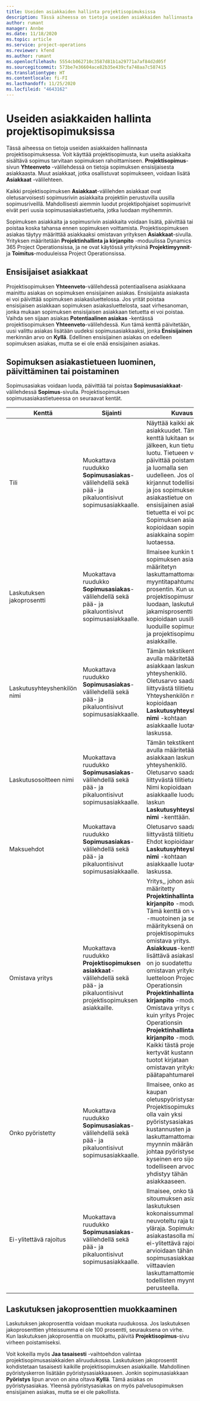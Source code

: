 ```yaml
---
title: Useiden asiakkaiden hallinta projektisopimuksissa
description: Tässä aiheessa on tietoja useiden asiakkaiden hallinnasta projektisopimuksessa.
author: rumant
manager: Annbe
ms.date: 11/18/2020
ms.topic: article
ms.service: project-operations
ms.reviewer: kfend
ms.author: rumant
ms.openlocfilehash: 5554cb062710c3587d81b1a29771a7af84d2d05f
ms.sourcegitcommit: 573be7e36604ace82b35e439cfa748aa7c587415
ms.translationtype: HT
ms.contentlocale: fi-FI
ms.lasthandoff: 11/25/2020
ms.locfileid: "4643162"
---
```

# <a name="manage-multiple-customers-on-project-contracts"></a>Useiden asiakkaiden hallinta projektisopimuksissa

Tässä aiheessa on tietoja useiden asiakkaiden hallinnasta projektisopimuksessa. Voit käyttää projektisopimusta, kun useita asiakkaita sisältävä sopimus tarvitaan sopimuksen rahoittamiseen. **Projektisopimus**-sivun **Yhteenveto** -välilehdessä on tietoja sopimuksen ensisijaisesta asiakkaasta. Muut asiakkaat, jotka osallistuvat sopimukseen, voidaan lisätä **Asiakkaat** -välilehteen.

Kaikki projektisopimuksen **Asiakkaat**-välilehden asiakkaat ovat oletusarvoisesti sopimusrivin asiakkaita projektiin perustuvilla uusilla sopimusriveillä. Mahdollisesti aiemmin luodut projektipohjaiset sopimusrivit eivät peri uusia sopimusasiakastietueita, jotka luodaan myöhemmin.

Sopimuksen asiakkaita ja sopimusrivin asiakkaita voidaan lisätä, päivittää tai poistaa koska tahansa ennen sopimuksen voittamista. Projektisopimuksen asiakas täytyy määrittää asiakkaaksi omistavan yrityksen **Asiakkaat**-sivulla. Yrityksen määritetään **Projektinhallinta ja kirjanpito** -moduulissa Dynamics 365 Project Operationsissa, ja ne ovat käytössä yrityksinä **Projektimyynnit**- ja **Toimitus**-moduuleissa Project Operationsissa.

## <a name="primary-customers"></a>Ensisijaiset asiakkaat

Projektisopimuksen **Yhteenveto**-välilehdessä potentiaalisena asiakkaana mainittu asiakas on sopimuksen ensisijainen asiakas. Ensisijaista asiakasta ei voi päivittää sopimuksen asiakasluettelossa. Jos yrität poistaa ensisijaisen asiakkaan sopimuksen asiakasluettelosta, saat virhesanoman, jonka mukaan sopimuksen ensisijaisen asiakkaan tietuetta ei voi poistaa. Vaihda sen sijaan asiakas **Potentiaalinen asiakas** -kentässä projektisopimuksen **Yhteenveto**-välilehdessä. Kun tämä kenttä päivitetään, uusi valittu asiakas lisätään uudeksi sopimusasiakkaaksi, jonka **Ensisijainen** merkinnän arvo on **Kyllä**. Edellinen ensisijainen asiakas on edelleen sopimuksen asiakas, mutta se ei ole enää ensisijainen asiakas.

## <a name="create-update-or-delete-a-contract-customer-record"></a>Sopimuksen asiakastietueen luominen, päivittäminen tai poistaminen

Sopimusasiakas voidaan luoda, päivittää tai poistaa **Sopimusasiakkaat**-välilehdessä **Sopimus**-sivulla. Projektisopimuksen sopimusasiakastietueessa on seuraavat kentät.

| **Kenttä** | **Sijainti** | **Kuvaus** | 
| --- | --- | --- | 
| Tili | Muokattava ruudukko **Sopimusasiakas**-välilehdellä sekä pää- ja pikaluontisivut sopimusasiakkaalle. | Näyttää kaikki aktiiviset asiakkuudet. Tämä kenttä lukitaan sen jälkeen, kun tietue on luotu. Tietueen voi päivittää poistamalla sen ja luomalla sen uudelleen. Jos olet kirjannut todellisia arvoja ja jos sopimuksen asiakastietue on ensisijainen asiakas, tietuetta ei voi poistaa. Sopimuksen asiakkaat kopioidaan sopimusrivin asiakkaina sopimusriviä luotaessa. |
| Laskutuksen jakoprosentti | Muokattava ruudukko **Sopimusasiakas**-välilehdellä sekä pää- ja pikaluontisivut sopimusasiakkaalle. | Ilmaisee kunkin tälle sopimuksen asiakkaalle määritetyn laskuttamattoman myyntitapahtuman prosentin. Kun uusia projektisopimusrivejä luodaan, laskutuksen jakamisprosentti kopioidaan uusille luoduille sopimusriveille ja projektisopimusrivin asiakkaille. |
| Laskutusyhteyshenkilön nimi | Muokattava ruudukko **Sopimusasiakas**-välilehdellä sekä pää- ja pikaluontisivut sopimusasiakkaalle. | Tämän tekstikentän avulla määritetään asiakkaan laskun yhteyshenkilö. Oletusarvo saadaan liittyvästä tilitietueesta. Yhteyshenkilön nimi kopioidaan **Laskutusyhteyshenkilön nimi** -kohtaan asiakkaalle luotavassa laskussa. |
| Laskutusosoitteen nimi | Muokattava ruudukko **Sopimusasiakas**-välilehdellä sekä pää- ja pikaluontisivut sopimusasiakkaalle. | Tämän tekstikentän avulla määritetään asiakkaan laskun yhteyshenkilö. Oletusarvo saadaan liittyvästä tilitietueesta. Nimi kopioidaan asiakkaalle luodun laskun **Laskutusyhteyshenkilön nimi** -kenttään. |
| Maksuehdot | Muokattava ruudukko **Sopimusasiakas**-välilehdellä sekä pää- ja pikaluontisivut sopimusasiakkaalle. | Oletusarvo saadaan liittyvästä tilitietueesta. Ehdot kopioidaan **Laskutusyhteyshenkilön nimi** -kohtaan asiakkaalle luotavassa laskussa. |
| Omistava yritys | Muokattava ruudukko **Projektisopimuksen asiakkaat**-välilehdellä sekä pää- ja pikaluontisivut projektisopimuksen asiakkaille. | Yritys,, johon asiakas on määritetty **Projektinhallinta ja kirjanpito** -moduulissa. Tämä kenttä on vain luku -muotoinen ja sen määrityksenä on projektisopimuksen omistava yritys.</br>**Asiakkuus**-kenttään lisättävä asiakasluettelo on jo suodatettu omistavan yrityksen luetteloon Project Operationsin **Projektinhallinta ja kirjanpito** -moduulissa. Omistava yritys on sama kuin yritys Project Operationsin **Projektinhallinta ja kirjanpito** -moduulissa. Kaikki tästä projektista kertyvät kustannukset ja tuotot kirjataan omistavan yrityksen päätapahtumarekisteriin. |
| Onko pyöristetty | Muokattava ruudukko **Sopimusasiakas**-välilehdellä sekä pää- ja pikaluontisivut sopimusasiakkaalle. | Ilmaisee, onko asiakas kaupan oletuspyöristysasiakas. Projektisopimuksessa voi olla vain yksi pyöristysasiakas. Kun kustannusten ja laskuttamattoman myynnin määrän jako johtaa pyöristyseroon, kyseinen ero sijoitetaan todelliseen arvoon, joka yhdistyy tähän asiakkaaseen. |
| Ei-ylitettävä rajoitus | Muokattava ruudukko **Sopimusasiakas**-välilehdellä sekä pää- ja pikaluontisivut sopimusasiakkaalle. | Ilmaisee, onko tämän sitoumuksen asiakkaan laskutuksen kokonaissummalle neuvoteltu raja tai yläraja. Sopimuksen asiakastasolla määritetty ei-ylitettävä rajoitus arvioidaan tähän sopimusasiakkaaseen viittaavien laskuttamattomien todellisten myyntien perusteella. |

## <a name="edit-billing-split-percentages"></a>Laskutuksen jakoprosenttien muokkaaminen

Laskutuksen jakoprosenttia voidaan muokata ruudukossa. Jos laskutuksen jakoprosenttien yhteissumma ei ole 100 prosentti, seurauksena on virhe. Kun laskutuksen jakoprosenttia on muokattu, päivitä **Projektisopimus**-sivu virheen poistamiseksi.

Voit kokeilla myös **Jaa tasaisesti** -vaihtoehdon valintaa projektisopimusasiakkaiden aliruudukossa. Laskutuksen jakoprosentit kohdistetaan tasaisesti kaikille projektisopimuksen asiakkaille. Mahdollinen pyöristyskerron lisätään pyöristysasiakkaaseen. Jonkin sopimusasiakkaan **Pyöristys** lipun arvon on aina oltava **Kyllä**. Tämä asiakas on pyöristysasiakas. Yleensä pyöristysasiakas on myös palvelusopimuksen ensisijainen asiakas, mutta se ei ole pakollista.
